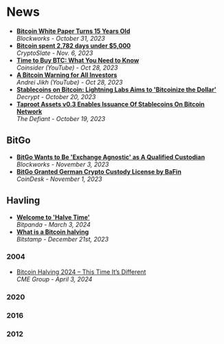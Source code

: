 # News

- [**Bitcoin White Paper Turns 15 Years Old**](https://blockworks.co/news/bitcoin-anniversary-satoshi-nakamoto)
  <br/>_Blockworks - October 31, 2023_
- [**Bitcoin spent 2,782 days under $5,000**](https://cryptoslate.com/insights/bitcoin-spent-2782-days-under-5000/)
  <br/>_CryptoSlate - Nov. 6, 2023_
- [**Time to Buy BTC: What You Need to Know**](https://www.youtube.com/watch?v=f7j9fZF8L6w)
  <br/>_Coinsider (YouTube) - Oct 28, 2023_
- [**A Bitcoin Warning for All Investors**](https://www.youtube.com/watch?v=Zp100g11dI8)
  <br/>_Andrei Jikh (YouTube) - Oct 28, 2023_
- [**Stablecoins on Bitcoin: Lightning Labs Aims to 'Bitcoinize the Dollar'**](https://decrypt.co/202474/stablecoins-bitcoin-lightning-labs-aims-bitcoinize-dollar)
  <br/>_Decrypt - October 20, 2023_
- [**Taproot Assets v0.3 Enables Issuance Of Stablecoins On Bitcoin Network**](https://thedefiant.io/taproot-assets-v0-3-enables-issuance-of-stablecoins-on-bitcoin-network)
  <br/>_The Defiant - October 19, 2023_

## BitGo

- [**BitGo Wants to Be 'Exchange Agnostic' as A Qualified Custodian**](https://blockworks.co/news/bitgo-crypto-cold-storage-custodian)
  <br/>_Blockworks - November 3, 2023_
- [**BitGo Granted German Crypto Custody License by BaFin**](https://www.coindesk.com/policy/2023/11/01/bitgo-granted-german-crypto-custody-license-by-bafin/)
  <br/>_CoinDesk - November 1, 2023_

## Havling

- [**Welcome to 'Halve Time'**](https://blog.bitpanda.com/en/welcome-halve-time)
  <br/>_Bitpanda - March 3, 2024_
- [**What is a Bitcoin halving**](https://www.bitstamp.net/learn/crypto-101/what-is-a-bitcoin-halving/)
  <br/>_Bitstamp - December 21st, 2023_
  
### 2004
- [Bitcoin Halving 2024 – This Time It’s Different](https://www.cmegroup.com/articles/2024/bitcoin-halving-2024-this-time-its-different.html)
  <br/>_CME Group - April 3, 2024_

### 2020
### 2016
### 2012
